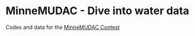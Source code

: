 # MinneMUDAC - Dive into water data

Codes and data for the [MinneMUDAC Contest](http://minneanalytics.org/press/diving-into-water-data-the-outcomes-of-minnemudac/)
